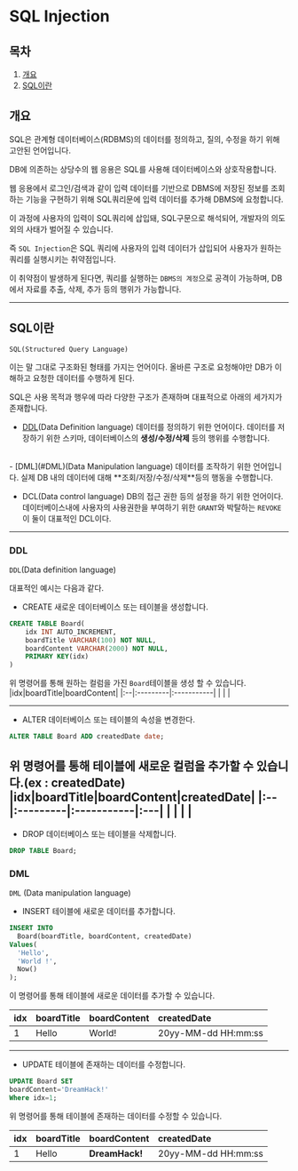 # SQL Injection

## 목차

1. [개요](#개요)
2. [SQL이란](#SQL이란)


## 개요

SQL은 관계형 데이터베이스(RDBMS)의
데이터를 정의하고, 질의, 수정을 하기 위해
고안된 언어입니다.

DB에 의존하는 상당수의 웹 응용은 SQL를 사용해
데이터베이스와 상호작용합니다.

웹 응용에서 로그인/검색과 같이
입력 데이터를 기반으로 DBMS에 저장된 정보를
조회하는 기능을 구현하기 위해
SQL쿼리문에 입력 데이터를 추가해
DBMS에 요청합니다.

이 과정에 사용자의 입력이 SQL쿼리에 삽입돼,
SQL구문으로 해석되어,
개발자의 의도 외의 사태가 벌어질 수 있습니다.

즉 `SQL Injection`은 SQL 쿼리에
사용자의 입력 데이터가 삽입되어
사용자가 원하는 쿼리를 실행시키는
취약점입니다.

이 취약점이 발생하게 된다면,
쿼리를 실행하는 `DBMS의 계정`으로
공격이 가능하며,
DB에서 자료를 추출, 삭제, 추가 등의
행위가 가능합니다.

-----

## SQL이란
`SQL(Structured Query Language)`

이는 말 그대로 구조화된 형태를 가지는 언어이다.
올바른 구조로 요청해야만
DB가 이해하고 요청한 데이터를 수행하게 된다.

SQL은 사용 목적과 행우에 따라
다양한 구조가 존재하며
대표적으로 아래의 세가지가 존재합니다.

- [DDL](#DDL)(Data Definition language)
데이터를 정의하기 위한 언어이다.
데이터를 저장하기 위한 스키마,
데이터베이스의 **생성/수정/삭제** 등의
행위를 수행합니다.
</br>
- [DML](#DML)(Data Manipulation language)
데이터를 조작하기 위한 언어입니다.
실제 DB 내의 데이터에 대해
**조회/저장/수정/삭제**등의 행동을 수행합니다.
</br>

- DCL(Data control language)
DB의 접근 권한 등의 설정을 하기 위한 언어이다.
데이터베이스내에 사용자의 사용권한을
부여하기 위한 `GRANT`와 박탈하는 `REVOKE`
이 둘이 대표적인 DCL이다.

-----

### DDL
`DDL`(Data definition language)

대표적인 예시는 다음과 같다.

- CREATE
새로운 데이터베이스 또는 테이블을 생성합니다.

```SQL
CREATE TABLE Board(
	idx INT AUTO_INCREMENT,
	boardTitle VARCHAR(100) NOT NULL,
	boardContent VARCHAR(2000) NOT NULL,
	PRIMARY KEY(idx)
)
```
위 명령어를 통해 원하는 컬럼을 가진
`Board`테이블을 생성 할 수 있습니다.
|idx|boardTitle|boardContent|
|:--|:---------|:-----------|
| | |

----- 
- ALTER
데이터베이스 또는 테이블의 속성을 변경한다.

```SQL
ALTER TABLE Board ADD createdDate date;
```
위 명령어를 통해 테이블에 새로운 컬럼을 추가할 수 있습니다.(ex : createdDate)
|idx|boardTitle|boardContent|createdDate|
|:--|:---------|:-----------|:---|
| | | |
-----

- DROP
데이터베이스 또는 테이블을 삭제합니다.
```SQL
DROP TABLE Board;
```


### DML
`DML` (Data manipulation language)

- INSERT
테이블에 새로운 데이터를 추가합니다.
```SQL
INSERT INTO 
  Board(boardTitle, boardContent, createdDate) 
Values(
  'Hello', 
  'World !',
  Now()
);
```
이 명령어를 통해
테이블에 새로운 데이터를 추가할 수 있습니다.

|idx|boardTitle|boardContent|createdDate|
|:--|:---------|:-----------|:---|
|1|Hello|World!|20yy-MM-dd HH:mm:ss|

-----

- UPDATE
테이블에 존재하는 데이터를 수정합니다.
```SQL
UPDATE Board SET
boardContent='DreamHack!' 
Where idx=1;
```
위 명령어를 통해 테이블에 존재하는
데이터를 수정할 수 있습니다.

|idx|boardTitle|boardContent|createdDate|
|:--|:---------|:-----------|:---|
|1|Hello|__DreamHack!__|20yy-MM-dd HH:mm:ss|

